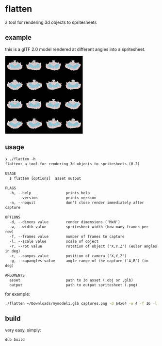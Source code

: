 # flatten

a tool for rendering 3d objects to spritesheets

## example

this is a glTF 2.0 model rendered at different angles into a spritesheet.

![ex1](media/ex1.png)

## usage

```
❯ ./flatten -h
flatten: a tool for rendering 3d objects to spritesheets (0.2)

USAGE
  $ flatten [options]  asset output 

FLAGS
  -h, --help                prints help
      --version             prints version
  -n, --noquit              don't close render immediately after capture

OPTIONS
  -d, --dimens value        render dimensions ('MxN')
  -w, --width value         spritesheet width (how many frames per row)
  -f, --frames value        number of frames to capture
  -l, --scale value         scale of object
  -r, --rot value           rotation of object ('X,Y,Z') (euler angles in deg)
  -c, --campos value        position of camera ('X,Y,Z')
  -g, --capangles value     angle range of the capture ('A,B') (in deg)

ARGUMENTS
  asset                     path to 3d asset (.obj or ,glb)
  output                    path to output spritesheet (.png)
```

for example:
```sh
./flatten ~/Downloads/mymodel1.glb captures.png -d 64x64 -w 4 -f 16 -l 5.5 -r 90,0,0 -c 14,14,14 -g 0,360 -n
```

## build

very easy, simply:
```sh
dub build
```
